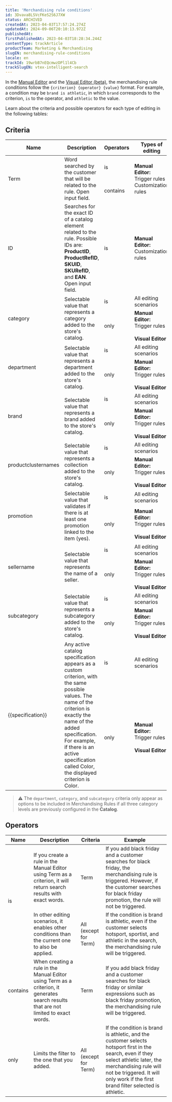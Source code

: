 ```yaml
---
title: 'Merchandising rule conditions'
id: 3Dvava8LSVcFKeS2S6J7XW
status: ARCHIVED
createdAt: 2023-04-03T17:57:24.274Z
updatedAt: 2024-09-06T20:10:13.972Z
publishedAt: 
firstPublishedAt: 2023-04-03T18:28:34.244Z
contentType: trackArticle
productTeam: Marketing & Merchandising
slugEN: merchandising-rule-conditions
locale: en
trackId: 19wrbB7nEQcmwzDPl1l4Cb
trackSlugEN: vtex-intelligent-search
---
```


In the [Manual Editor](https://help.vtex.com/en/tracks/vtex-intelligent-search--19wrbB7nEQcmwzDPl1l4Cb/2FpbarYzsnbg7aZZn3TGF8) and the [Visual Editor (beta)](https://help.vtex.com/en/tutorial/creating-merchandising-rules-visual-editor-beta--6xteumx9MsDt0uEppbChu3), the merchandising rule conditions follow the `{criterion} {operator} {value}` format. For example, a condition may be `brand is athletic`, in which `brand` corresponds to the criterion, `is` to the operator, and `athletic` to the value.

Learn about the criteria and possible operators for each type of editing in the following tables:

## Criteria

<table class="w-100 center mv7 bb b--gray" style="border-spacing: 0px; border-collapse: collapse;"> <thead> <tr class="bb b--muted-3"> <th class="t-body fw5 c-muted-1 bb bw1 pa2 pb3 b--muted-3 tl">Name</th> <th class="t-body fw5 c-muted-1 bb bw1 pa2 pb3 b--muted-3 tl">Description</th> <th class="t-body fw5 c-muted-1 bb bw1 pa2 pb3 b--muted-3 tl">Operators</th> <th class="t-body fw5 c-muted-1 bb bw1 pa2 pb3 b--muted-3 tl">Types of editing</th> </tr> </thead> <tbody> <tr class="bb b--muted-3"> <td rowspan="2" class="t-body pa5"><span class="t-body c-on-base pa2 mw6 br2 bg-muted-4">Term</span></td> <td rowspan="2" class="t-body pa5">Word searched by the customer that will be related to the rule. Open input field.</td> <td class="t-body pa5"><span class="t-body c-on-base pa2 mw6 br2 bg-muted-4">is</span></td> <td rowspan="2" class="t-body pa5"><strong>Manual Editor:</strong><br>Trigger rules<br>Customization rules </td> </tr> <tr> <td class="t-body pa5"><span class="t-body c-on-base pa2 mw6 br2 bg-muted-4">contains</span></td> </tr> <tr> <td class="t-body pa5"><span class="t-body c-on-base pa2 mw6 br2 bg-muted-4">ID</span></td> <td class="t-body pa5">Searches for the exact ID of a catalog element related to the rule. Possible IDs are: <strong>ProductID</strong>, <strong>ProductRefID</strong>, <strong>SKUID</strong>, <strong>SKURefID</strong>, and <strong>EAN</strong>. Open input field.</td> <td class="t-body pa5"><span class="t-body c-on-base pa2 mw6 br2 bg-muted-4">is</span></td> <td class="t-body pa5"><strong>Manual Editor:</strong><br>Customization rules</td> </tr> <tr> <td rowspan="2" class="t-body pa5"><span class="t-body c-on-base pa2 mw6 br2 bg-muted-4">category</span></td> <td rowspan="2" class="t-body pa5">Selectable value that represents a category added to the store's catalog. </td> <td class="t-body pa5"><span class="t-body c-on-base pa2 mw6 br2 bg-muted-4">is</span></td> <td class="t-body pa5">All editing scenarios</td> </tr> <tr> <td class="t-body pa5"><span class="t-body c-on-base pa2 mw6 br2 bg-muted-4">only</span></td> <td class="t-body pa5"><strong>Manual Editor:</strong><br>Trigger rules<br> <br><strong>Visual Editor</strong></td> </tr> <tr> <td rowspan="2" class="t-body pa5"><span class="t-body c-on-base pa2 mw6 br2 bg-muted-4">department</span></td> <td rowspan="2" class="t-body pa5">Selectable value that represents a department added to the store's catalog.</td> <td class="t-body pa5"><span class="t-body c-on-base pa2 mw6 br2 bg-muted-4">is</span></td> <td class="t-body pa5">All editing scenarios</td> </tr> <tr> <td class="t-body pa5"><span class="t-body c-on-base pa2 mw6 br2 bg-muted-4">only</span></td> <td class="t-body pa5"><strong>Manual Editor:</strong><br>Trigger rules<br> <br><strong>Visual Editor</strong></td> </tr> <tr> <td rowspan="2" class="t-body pa5"><span class="t-body c-on-base pa2 mw6 br2 bg-muted-4">brand</span></td> <td rowspan="2" class="t-body pa5">Selectable value that represents a brand added to the store's catalog. </td> <td class="t-body pa5"><span class="t-body c-on-base pa2 mw6 br2 bg-muted-4">is</span></td> <td class="t-body pa5">All editing scenarios</td> </tr> <tr> <td class="t-body pa5"><span class="t-body c-on-base pa2 mw6 br2 bg-muted-4">only</span></td> <td class="t-body pa5"><strong>Manual Editor:</strong><br>Trigger rules<br> <br><strong>Visual Editor</strong></td> </tr> <tr> <td rowspan="2" class="t-body pa5"><span class="t-body c-on-base pa2 mw6 br2 bg-muted-4">productclusternames</span></td> <td rowspan="2" class="t-body pa5">Selectable value that represents a collection added to the store's catalog.</td> <td class="t-body pa5"><span class="t-body c-on-base pa2 mw6 br2 bg-muted-4">is</span></td> <td class="t-body pa5">All editing scenarios</td> </tr> <tr> <td class="t-body pa5"><span class="t-body c-on-base pa2 mw6 br2 bg-muted-4">only</span></td> <td class="t-body pa5"><strong>Manual Editor:</strong><br>Trigger rules<br> <br><strong>Visual Editor</strong></td> </tr> <tr> <td rowspan="2" class="t-body pa5"><span class="t-body c-on-base pa2 mw6 br2 bg-muted-4">promotion</span></td> <td rowspan="2" class="t-body pa5">Selectable value that validates if there is at least one promotion linked to the item (<span class="t-body c-on-base pa2 mw6 br2 bg-muted-4">yes</span>).</td> <td class="t-body pa5"><span class="t-body c-on-base pa2 mw6 br2 bg-muted-4">is</span></td> <td class="t-body pa5">All editing scenarios</td> </tr> <tr> <td class="t-body pa5"><span class="t-body c-on-base pa2 mw6 br2 bg-muted-4">only</span></td> <td class="t-body pa5"><strong>Manual Editor:</strong><br>Trigger rules<br> <br><strong>Visual Editor</strong></td> </tr> <tr> <td rowspan="2" class="t-body pa5"><span class="t-body c-on-base pa2 mw6 br2 bg-muted-4">sellername</span></td> <td rowspan="2" class="t-body pa5">Selectable value that represents the name of a seller.</td> <td class="t-body pa5"><span class="t-body c-on-base pa2 mw6 br2 bg-muted-4">is</span></td> <td class="t-body pa5">All editing scenarios</td> </tr> <tr> <td class="t-body pa5"><span class="t-body c-on-base pa2 mw6 br2 bg-muted-4">only</span></td> <td class="t-body pa5"><strong>Manual Editor:</strong><br>Trigger rules<br> <br><strong>Visual Editor</strong></td> </tr> <tr> <td rowspan="2" class="t-body pa5"><span class="t-body c-on-base pa2 mw6 br2 bg-muted-4">subcategory</span></td> <td rowspan="2" class="t-body pa5">Selectable value that represents a subcategory added to the store's catalog.</td> <td class="t-body pa5"><span class="t-body c-on-base pa2 mw6 br2 bg-muted-4">is</span></td> <td class="t-body pa5">All editing scenarios</td> </tr> <tr> <td class="t-body pa5"><span class="t-body c-on-base pa2 mw6 br2 bg-muted-4">only</span></td> <td class="t-body pa5"><strong>Manual Editor:</strong><br>Trigger rules<br> <br><strong>Visual Editor</strong></td> </tr> <tr> <td rowspan="2" class="t-body pa5"><span class="t-body c-on-base pa2 mw6 br2 bg-muted-4">{{specification}}</span></td> <td rowspan="2" class="t-body pa5">Any active catalog specification appears as a custom criterion, with the same possible values. The name of the criterion is exactly the name of the added specification. For example, if there is an active specification called <span class="t-body c-on-base pa2 mw6 br2 bg-muted-4">Color</span>, the displayed criterion is <span class="t-body c-on-base pa2 mw6 br2 bg-muted-4">Color</span>.</td> <td class="t-body pa5"><span class="t-body c-on-base pa2 mw6 br2 bg-muted-4">is</span></td> <td class="t-body pa5">All editing scenarios</td> </tr> <tr> <td class="t-body pa5"><span class="t-body c-on-base pa2 mw6 br2 bg-muted-4">only</span></td> <td class="t-body pa5"><strong>Manual Editor:</strong><br>Trigger rules<br> <br><strong>Visual Editor</strong></td> </tr> </tbody></table>

>⚠️ The `department`, `category`, and `subcategory` criteria only appear as options to be included in Merchandising Rules if all three category levels are previously configured in the **Catalog**.

## Operators

<table class="w-100 center mv7 bb b--gray" style="border-spacing: 0px; border-collapse: collapse;"><thead> <tr class="bb b--muted-3"> <th class="t-body fw5 c-muted-1 bb bw1 pa2 pb3 b--muted-3 tl">Name</th> <th class="t-body fw5 c-muted-1 bb bw1 pa2 pb3 b--muted-3 tl">Description</th> <th class="t-body fw5 c-muted-1 bb bw1 pa2 pb3 b--muted-3 tl">Criteria</th> <th class="t-body fw5 c-muted-1 bb bw1 pa2 pb3 b--muted-3 tl">Example</th> </tr></thead><tbody> <tr class="bb b--muted-3"> <td rowspan="2" class="t-body pa5"><span class="t-body c-on-base pa2 mw6 br2 bg-muted-4">is</span></td> <td class="t-body pa5">If you create a rule in the Manual Editor using <span class="t-body c-on-base pa2 mw6 br2 bg-muted-4">Term</span> as a criterion, it will return search results with exact words.</td> <td class="t-body pa5"><span class="t-body c-on-base pa2 mw6 br2 bg-muted-4">Term</span></td> <td class="t-body pa5">If you add <span class="t-body c-on-base pa2 mw6 br2 bg-muted-4">black friday</span> and a customer searches for <span class="t-body c-on-base pa2 mw6 br2 bg-muted-4">black friday</span>, the merchandising rule is triggered. However, if the customer searches for <span class="t-body c-on-base pa2 mw6 br2 bg-muted-4">black friday promotion</span>, the rule will not be triggered.<br> </td> </tr> <tr class="bb b--muted-3"> <td class="t-body pa5">In other editing scenarios, it enables other conditions than the current one to also be applied.</td> <td class="t-body pa5">All (except for <span class="t-body c-on-base pa2 mw6 br2 bg-muted-4">Term</span>)</td> <td class="t-body pa5">If the condition is brand is <span class="t-body c-on-base pa2 mw6 br2 bg-muted-4">athletic</span>, even if the customer selects <span class="t-body c-on-base pa2 mw6 br2 bg-muted-4">hotsport</span>, <span class="t-body c-on-base pa2 mw6 br2 bg-muted-4">sportist</span>, and <span class="t-body c-on-base pa2 mw6 br2 bg-muted-4">athletic</span> in the search, the merchandising rule will be triggered.</td> </tr> <tr class="bb b--muted-3"> <td class="t-body pa5"><span class="t-body c-on-base pa2 mw6 br2 bg-muted-4">contains</span></td> <td class="t-body pa5">When creating a rule in the Manual Editor using <span class="t-body c-on-base pa2 mw6 br2 bg-muted-4">Term</span> as a criterion, it generates search results that are not limited to exact words.</td> <td class="t-body pa5"><span class="t-body c-on-base pa2 mw6 br2 bg-muted-4">Term</span></td> <td class="t-body pa5">If you add <span class="t-body c-on-base pa2 mw6 br2 bg-muted-4">black friday</span> and a customer searches for <span class="t-body c-on-base pa2 mw6 br2 bg-muted-4">black friday</span> or similar expressions such as <span class="t-body c-on-base pa2 mw6 br2 bg-muted-4">black friday promotion</span>, the merchandising rule will be triggered.</td> </tr> <tr class="bb b--muted-3"> <td class="t-body pa5"><span class="t-body c-on-base pa2 mw6 br2 bg-muted-4">only</span></td> <td class="t-body pa5">Limits the filter to the one that you added.</td> <td class="t-body pa5">All (except for <span class="t-body c-on-base pa2 mw6 br2 bg-muted-4">Term</span>)</td> <td class="t-body pa5">If the condition is brand is <span class="t-body c-on-base pa2 mw6 br2 bg-muted-4">athletic</span>, and the customer selects <span class="t-body c-on-base pa2 mw6 br2 bg-muted-4">hotsport</span> first in the search, even if they select <span class="t-body c-on-base pa2 mw6 br2 bg-muted-4">athletic</span> later, the merchandising rule will not be triggered. It will only work if the first brand filter selected is <span class="t-body c-on-base pa2 mw6 br2 bg-muted-4">athletic</span>.</td> </tr></tbody></table>
